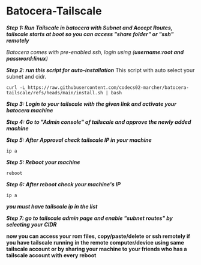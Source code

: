 # Batocera-Tailscale

***Step 1: Run Tailscale in batocera with Subnet and Accept Routes, tailscale starts at boot so you can access "share folder" or "ssh" remotely***

*Batocera comes with pre-enabled ssh, login using (**username:root and password:linux**)*

***Step 2: run this script for auto-installation***
This script with auto select your subnet and cidr.

    curl -L https://raw.githubusercontent.com/codecs02-marcher/batocera-tailscale/refs/heads/main/install.sh | bash


***Step 3: Login to your tailscale with the given link and activate your batocera machine***

***Step 4: Go to "Admin console" of tailscale and approve the newly added machine***

***Step 5: After Approval check tailscale IP in your machine***

    ip a

***Step 5:  Reboot your machine***

    reboot

***Step 6: After reboot check your machine's IP***

    ip a

***you must have tailscale ip in the list***

***Step 7: go to tailscale admin page and enable "subnet routes" by selecting your CIDR***

**now you can access your rom files, copy/paste/delete or ssh remotely if you have tailscale running in the remote computer/device using same tailscale account or by sharing your machine to your friends who has a tailscale account with every reboot**

